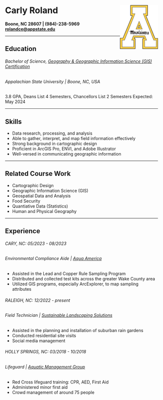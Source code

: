 Carly Roland <img align="right" src="images/LOGOASU.jpeg" width=125>
======
 **Boone, NC 28607 | (984)-238-5969**
 **rolandce@appstate.edu** 



 ____________



Education
---------
###### Bachelor of Science, [Geography & Geographic Information Science (GIS) Certification](https://geo.appstate.edu/)
###### Appalachian State University | Boone, NC, USA
3.8 GPA, Deans List 4 Semesters, Chancellors List 2 Semesters
Expected: May 2024
___________________

Skills
---------
- Data research, processing, and analysis
- Able to gather, interpret, and map field information effectively
- Strong background in cartographic design
- Proficient in ArcGIS Pro, ENVI, and Adobe Illustrator
- Well-versed in communicating geographic information
_____________

Related Course Work
---------
- Cartographic Design 
- Geographic Information Science (GIS)
- Geospatial Data and Analysis
- Food Security
- Quantiative Data (Statistics)
- Human and Physical Geography
_______________

Experience
---------
###### CARY, NC: *05/2023 - 08/2023*
###### Environmental Compliance Aide | [Aqua America](https://www.aquawater.com/)
- Assisted in the Lead and Copper Rule Sampling Program
- Distributed and collected test kits across the greater Wake County area
- Utilized GIS programs, especially ArcExplorer, to map sampling attributes

###### RALEIGH, NC: *12/2022 - present*
###### Field Technician | [Sustainable Landscaping Solutions](https://www.facebook.com/SustainableLandscapingSolutionsNC/)
- Assisted in the planning and installation of suburban rain gardens
- Conducted residential site visits
- Social media management

###### HOLLY SPRINGS, NC: *03/2018 - 10/2018*
###### Lifeguard | [Aquatic Management Group](https://www.aquaticmanagementgroup.com/)
- Red Cross lifeguard training: CPR, AED, First Aid
- Administered minor first aid
- Crowd management of around 75 people